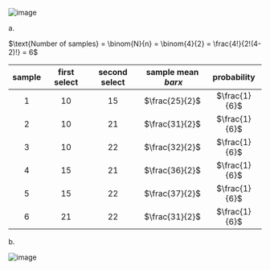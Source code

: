 ![image](https://github.com/user-attachments/assets/c2ec87e9-e63a-49a5-a0b1-892382320126)

a. 

$\text{Number of samples} = \binom{N}{n} = \binom{4}{2} = \frac{4!}{2!(4-2)!} = 6$


| sample |first select | second select | sample mean $\ barx$ | probability |
|:------:|:-----------:|:-------------:|:-----------------:|:-------------:|
| 1      | 10          |  15           | $\frac{25}{2}$ | $\frac{1}{6}$ |
| 2      | 10          |  21           | $\frac{31}{2}$ | $\frac{1}{6}$ |
| 3      | 10          |  22           | $\frac{32}{2}$ | $\frac{1}{6}$ |
| 4      | 15          |  21           | $\frac{36}{2}$ | $\frac{1}{6}$ |
| 5      | 15          |  22           | $\frac{37}{2}$ | $\frac{1}{6}$ |
| 6      | 21          |  22           | $\frac{31}{2}$ | $\frac{1}{6}$ |

b.

![image](https://github.com/user-attachments/assets/b19c0ee4-978d-41e3-b825-a2a171251cdd)
